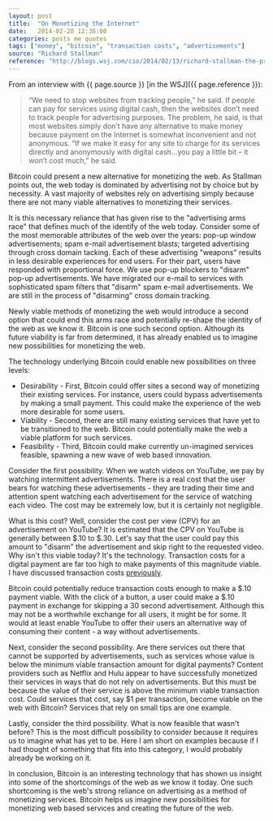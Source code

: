 ```yaml
---
layout: post
title:  "On Monetizing the Internet"
date:   2014-02-20 12:36:00
categories: posts me quotes
tags: ["money", "bitcoin", "transaction costs", "advertisements"]
source: "Richard Stallman"
reference: "http://blogs.wsj.com/cio/2014/02/13/richard-stallman-the-problem-with-bitcoin/"
---
```


From an interview with {{ page.source }} [in the WSJ]({{ page.reference }}):

> “We need to stop websites from tracking people,” he said. If people can pay for services using digital cash, then the websites don’t need to track people for advertising purposes. The problem, he said, is that most websites simply don’t have any alternative to make money because payment on the Internet is somewhat inconvenient and not anonymous. “If we make it easy for any site to charge for its services directly and anonymously with digital cash...you pay a little bit – it won’t cost much,” he said.

Bitcoin could present a new alternative for monetizing the web.  As Stallman points out, the web today is dominated by advertising not by choice but by necessity.  A vast majority of websites rely on advertising simply because there are not many viable alternatives to monetizing their services.

It is this necessary reliance that has given rise to the "advertising arms race" that defines much of the identify of the web today. Consider some of the most memorable attributes of the web over the years: pop-up window advertisements; spam e-mail advertisement blasts; targeted advertising through cross domain tacking.  Each of these advertising "weapons" results in less desirable experiences for end users.  For their part, users have responded with proportional force.  We use pop-up blockers to "disarm" pop-up advertisements.  We have migrated our e-mail to services with sophisticated spam filters that "disarm" spam e-mail advertisements.  We are still in the process of "disarming" cross domain tracking.

Newly viable methods of monetizing the web would introduce a second option that could end this arms race and potentially re-shape the identity of the web as we know it.  Bitcoin is one such second option.  Although its future viability is far from determined, it has already enabled us to imagine new possibilities for monetizing the web.

The technology underlying Bitcoin could enable new possibilities on three levels:

* Desirability - First, Bitcoin could offer sites a second way of monetizing their existing services.  For instance, users could bypass advertisements by making a small payment.  This could make the experience of the web more desirable for some users.
* Viability - Second, there are still many existing services that have yet to be transitioned to the web.  Bitcoin could potentially make the web a viable platform for such services.
* Feasibility - Third, Bitcoin could make currently un-imagined services feasible, spawning a new wave of web based innovation.

Consider the first possibility.  When we watch videos on YouTube, we pay by watching intermittent advertisements.  There is a real cost that the user bears for watching these advertisements - they are trading their time and attention spent watching each advertisement for the service of watching each video.  The cost may be extremely low, but it is certainly not negligible.

What is this cost?  Well, consider the cost per view (CPV) for an advertisement on YouTube?  It is estimated that the CPV on YouTube is generally between $.10 to $.30.  Let's say that the user could pay this amount to "disarm" the advertisement and skip right to the requested video.  Why isn't this viable today?  It's the technology.  Transaction costs for a digital payment are far too high to make payments of this magnitude viable.  I have discussed transaction costs [previously]({{site.url}}/posts/me/quotes/2014/02/14/on-transaction-costs.html).

Bitcoin could potentially reduce transaction costs enough to make a $.10 payment viable.  With the click of a button, a user could make a $.10 payment in exchange for skipping a 30 second advertisement.  Although this may not be a worthwhile exchange for all users, it might be for some.  It would at least enable YouTube to offer their users an alternative way of consuming their content - a way without advertisements.

Next, consider the second possibility.  Are there services out there that cannot be supported by advertisements, such as services whose value is below the minimum viable transaction amount for digital payments? Content providers such as Netflix and Hulu appear to have successfully monetized their services in ways that do not rely on advertisements.  But this must be because the value of their service is above the minimum viable transaction cost.  Could services that cost, say $1 per transaction, become viable on the web with Bitcoin?  Services that rely on small tips are one example.

Lastly, consider the third possibility.  What is now feasible that wasn't before?  This is the most difficult possibility to consider because it requires us to imagine what has yet to be.  Here I am short on examples because if I had thought of something that fits into this category, I would probably already be working on it.

In conclusion, Bitcoin is an interesting technology that has shown us insight into some of the shortcomings of the web as we know it today.  One such shortcoming is the web's strong reliance on advertising as a method of monetizing services.  Bitcoin helps us imagine new possibilities for monetizing web based services and creating the future of the web.

